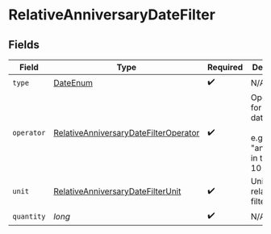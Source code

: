 # RelativeAnniversaryDateFilter


## Fields

| Field                                                                                                     | Type                                                                                                      | Required                                                                                                  | Description                                                                                               |
| --------------------------------------------------------------------------------------------------------- | --------------------------------------------------------------------------------------------------------- | --------------------------------------------------------------------------------------------------------- | --------------------------------------------------------------------------------------------------------- |
| `type`                                                                                                    | [DateEnum](../../models/components/DateEnum.md)                                                           | :heavy_check_mark:                                                                                        | N/A                                                                                                       |
| `operator`                                                                                                | [RelativeAnniversaryDateFilterOperator](../../models/components/RelativeAnniversaryDateFilterOperator.md) | :heavy_check_mark:                                                                                        | Operators for relative date filters.<br/><br/>e.g. "anniversary in the last 10 days"                      |
| `unit`                                                                                                    | [RelativeAnniversaryDateFilterUnit](../../models/components/RelativeAnniversaryDateFilterUnit.md)         | :heavy_check_mark:                                                                                        | Units for relative date filters.                                                                          |
| `quantity`                                                                                                | *long*                                                                                                    | :heavy_check_mark:                                                                                        | N/A                                                                                                       |